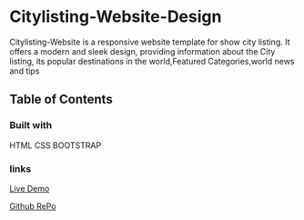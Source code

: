  # Citylisting-Website-Design

 Citylisting-Website is a responsive website template for  show  city listing. It offers a modern and sleek design, 
 providing information about the  City listing, its popular destinations in the world,Featured Categories,world news and tips

 ## Table of Contents

 ### Built with
 HTML CSS  BOOTSTRAP

### links

[Live Demo](https://ahmedzakariahabib.github.io/Citylisting-Website-Design/)

[Github RePo](https://github.com/ahmedzakariahabib/Citylisting-Website-Design)



 
